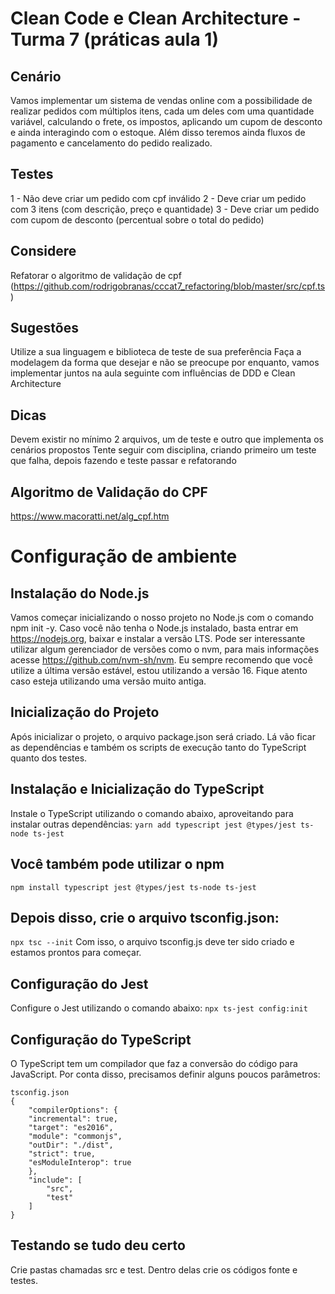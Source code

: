 # Clean Code e Clean Architecture - Turma 7 (práticas aula 1)
## Cenário
Vamos implementar um sistema de vendas online com a possibilidade de realizar pedidos com múltiplos itens, cada um deles com uma quantidade variável, calculando o frete, os impostos, aplicando um cupom de desconto e ainda interagindo com o estoque. Além disso teremos ainda fluxos de pagamento e cancelamento do pedido realizado.

## Testes
1 - Não deve criar um pedido com cpf inválido
2 - Deve criar um pedido com 3 itens (com descrição, preço e quantidade)
3 - Deve criar um pedido com cupom de desconto (percentual sobre o total do pedido)

## Considere
Refatorar o algoritmo de validação de cpf (https://github.com/rodrigobranas/cccat7_refactoring/blob/master/src/cpf.ts)

## Sugestões
Utilize a sua linguagem e biblioteca de teste de sua preferência
Faça a modelagem da forma que desejar e não se preocupe por enquanto, vamos implementar juntos na aula seguinte com influências de DDD e Clean Architecture

## Dicas
Devem existir no mínimo 2 arquivos, um de teste e outro que implementa os cenários propostos
Tente seguir com disciplina, criando primeiro um teste que falha, depois fazendo e teste passar e refatorando

## Algoritmo de Validação do CPF
https://www.macoratti.net/alg_cpf.htm

# Configuração de ambiente
## Instalação do Node.js
Vamos começar inicializando o nosso projeto no Node.js com o comando npm init -y.
Caso você não tenha o Node.js instalado, basta entrar em https://nodejs.org, baixar e instalar a versão LTS. Pode ser interessante utilizar algum gerenciador de versões como o nvm, para mais informações acesse https://github.com/nvm-sh/nvm.
Eu sempre recomendo que você utilize a última versão estável, estou utilizando a versão 16. Fique atento caso esteja utilizando uma versão muito antiga.

## Inicialização do Projeto
Após inicializar o projeto, o arquivo package.json será criado. Lá vão ficar as dependências e também os scripts de execução tanto do TypeScript quanto dos testes.

## Instalação e Inicialização do TypeScript
Instale o TypeScript utilizando o comando abaixo, aproveitando para instalar outras dependências:
```yarn add typescript jest @types/jest ts-node ts-jest```

## Você também pode utilizar o npm
```npm install typescript jest @types/jest ts-node ts-jest```

## Depois disso, crie o arquivo tsconfig.json:
```npx tsc --init```
Com isso, o arquivo tsconfig.js deve ter sido criado e estamos prontos para começar.
## Configuração do Jest
Configure o Jest utilizando o comando abaixo:
```npx ts-jest config:init```

## Configuração do TypeScript
O TypeScript tem um compilador que faz a conversão do código para JavaScript. Por conta disso, precisamos definir alguns poucos parâmetros:
```
tsconfig.json
{
    "compilerOptions": {
    "incremental": true,
    "target": "es2016",
    "module": "commonjs",
    "outDir": "./dist",
    "strict": true,
    "esModuleInterop": true
    },
    "include": [
        "src",
        "test"
    ]
}
```
## Testando se tudo deu certo
Crie pastas chamadas src e test. Dentro delas crie os códigos fonte e testes.
```npx jest

